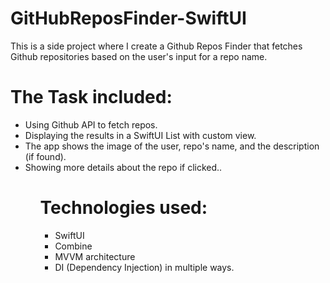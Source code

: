 # GitHubReposFinder-SwiftUI
This is a side project where I create a Github Repos Finder that fetches Github repositories based on the user's input for a repo name.

# The Task included:

<ul>
<li>Using Github API to fetch repos.</li>
<li>Displaying the results in a SwiftUI List with custom view.</li>
<li>The app shows the image of the user, repo's name, and the description (if found).</li>
<li>Showing more details about the repo if clicked..</li>
<ul/>

# Technologies used:

<ul>
<li>SwiftUI</li>
<li>Combine</li>
<li>MVVM architecture</li>
<li>DI (Dependency Injection) in multiple ways.</li>

<ul/>
